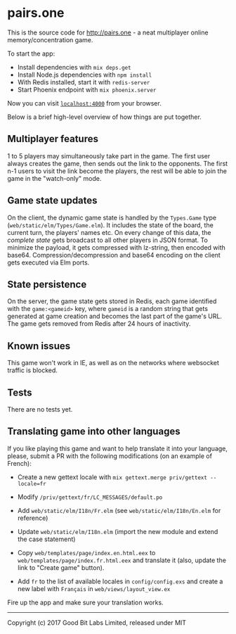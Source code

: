 # pairs.one

This is the source code for http://pairs.one - a neat multiplayer online memory/concentration game.

To start the app:

  * Install dependencies with `mix deps.get`
  * Install Node.js dependencies with `npm install`
  * With Redis installed, start it with `redis-server`
  * Start Phoenix endpoint with `mix phoenix.server`

Now you can visit [`localhost:4000`](http://localhost:4000) from your browser.

Below is a brief high-level overview of how things are put together.

## Multiplayer features

1 to 5 players may simultaneously take part in the game. The first user always creates the game, then sends out the link
to the opponents. The first n-1 users to visit the link become the players, the rest will be able to join the game in
the "watch-only" mode.

## Game state updates

On the client, the dynamic game state is handled by the `Types.Game` type (`web/static/elm/Types/Game.elm`). It
includes the state of the board, the current turn, the players' names etc. On every change of this data, the _complete
state_ gets broadcast to all other players in JSON format. To minimize the payload, it gets compressed with lz-string,
then encoded with base64. Compression/decompression and base64 encoding on the client gets executed via Elm ports.

## State persistence

On the server, the game state gets stored in Redis, each game identified with the `game:<gameid>` key, where `gameid` is a random string
that gets generated at game creation and becomes the last part of the game's URL. The game gets removed from Redis after
24 hours of inactivity.

## Known issues

This game won't work in IE, as well as on the networks where websocket traffic is blocked.

## Tests

There are no tests yet.

## Translating game into other languages

If you like playing this game and want to help translate it into your language, please, submit a PR with the following modifications (on an example of French):

* Create a new gettext locale with `mix gettext.merge priv/gettext --locale=fr`

* Modify `/priv/gettext/fr/LC_MESSAGES/default.po`

* Add `web/static/elm/I18n/Fr.elm` (see `web/static/elm/I18n/En.elm` for reference)

* Update `web/static/elm/I18n.elm` (import the new module and extend the case statement)

* Copy `web/templates/page/index.en.html.eex` to `web/templates/page/index.fr.html.eex` and translate it (also, update
    the link to "Create game" button).

* Add `fr` to the list of available locales in `config/config.exs` and create a new label with `Français` in `web/views/layout_view.ex`

Fire up the app and make sure your translation works.

---
Copyright (c) 2017 Good Bit Labs Limited, released under MIT
